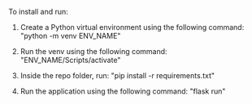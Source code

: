 To install and run:

1) Create a Python virtual environment using the following command:
    "python -m venv ENV_NAME"
    
2) Run the venv using the following command:
    "ENV_NAME/Scripts/activate"

3) Inside the repo folder, run:
    "pip install -r requirements.txt"




4) Run the application using the following command:
    "flask run"

